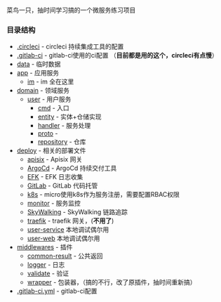 ###
菜鸟一只，抽时间学习搞的一个微服务练习项目
### 目录结构
- [.circleci](https://github.com/csh995426531/liaotian/tree/master/.circleci) - circleci 持续集成工具的配置
- [.gitlab-ci](https://github.com/csh995426531/liaotian/tree/master/.gitlab-ci) - gitlab-ci使用的ci配置 （**目前都是用的这个，circleci有点慢**）
- [data](#data) - 临时数据
- [app](https://github.com/csh995426531/liaotian/tree/master/app) - 应用服务
  - [im](https://github.com/csh995426531/liaotian/tree/master/app/im) - im 全在这里
- [domain](https://github.com/csh995426531/liaotian/tree/master/domain) - 领域服务
  - [user](https://github.com/csh995426531/liaotian/tree/master/domain/user) - 用户服务
    - [cmd](https://github.com/csh995426531/liaotian/tree/master/domain/user/cmd) - 入口
    - [entity](https://github.com/csh995426531/liaotian/tree/master/domain/user/entity) - 实体+仓储实现
    - [handler](https://github.com/csh995426531/liaotian/tree/master/domain/user/handler) - 服务处理
    - [proto](https://github.com/csh995426531/liaotian/tree/master/domain/user/proto) - 
    - [repository](https://github.com/csh995426531/liaotian/tree/master/domain/user/repository) - 仓库
- [deploy](https://github.com/csh995426531/liaotian/tree/master/deploy) - 相关的部署文件
  - [apisix](https://github.com/csh995426531/liaotian/tree/master/deploy/apisix) - Apisix 网关
  - [ArgoCd](https://github.com/csh995426531/liaotian/tree/master/deploy/argocd) - ArgoCd 持续交付工具
  - [EFK](https://github.com/csh995426531/liaotian/tree/master/deploy/efk) - EFK 日志收集
  - [GitLab](https://github.com/csh995426531/liaotian/tree/master/deploy/gitlab) - GitLab 代码托管
  - [k8s](https://github.com/csh995426531/liaotian/tree/master/deploy/k8s) - micro使用k8s作为服务注册，需要配置RBAC权限
  - [monitor](https://github.com/csh995426531/liaotian/tree/master/deploy/monitor) - 服务监控
  - [SkyWalking](https://github.com/csh995426531/liaotian/tree/master/deploy/skywalking) - SkyWalking 链路追踪
  - [traefik](https://github.com/csh995426531/liaotian/tree/master/deploy/traefik) - traefik 网关，(**不用了**)
  - [user-service](https://github.com/csh995426531/liaotian/tree/master/deploy/user-service) 本地调试偶尔用
  - [user-web](https://github.com/csh995426531/liaotian/tree/master/deploy/user-web) 本地调试偶尔用
- [middlewares](https://github.com/csh995426531/liaotian/tree/master/middlewares) - 插件
  - [common-result](https://github.com/csh995426531/liaotian/tree/master/middlewares/common-result]) - 公共返回
  - [logger](https://github.com/csh995426531/liaotian/tree/master/middlewares/logger]) - 日志
  - [validate](https://github.com/csh995426531/liaotian/tree/master/middlewares/validate]) - 验证
  - [wrapper](https://github.com/csh995426531/liaotian/tree/master/middlewares/wrapper]) - 包装器，（搞的不行，改了原插件，抽时间重新搞）
- [.gitlab-ci.yml](https://github.com/csh995426531/liaotian/tree/master/deploy/middlewares) - gitlab-ci配置